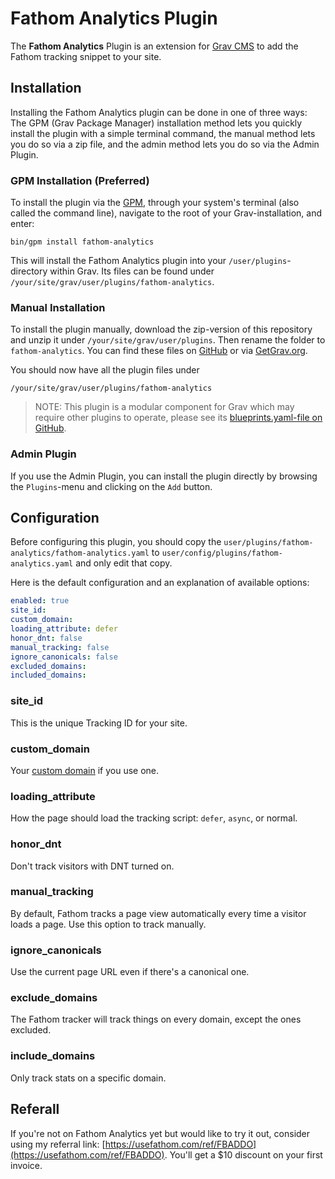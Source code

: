 # Fathom Analytics Plugin

The **Fathom Analytics** Plugin is an extension for [Grav CMS](http://github.com/getgrav/grav) to add the Fathom tracking snippet to your site.

## Installation

Installing the Fathom Analytics plugin can be done in one of three ways: The GPM (Grav Package Manager) installation method lets you quickly install the plugin with a simple terminal command, the manual method lets you do so via a zip file, and the admin method lets you do so via the Admin Plugin.

### GPM Installation (Preferred)

To install the plugin via the [GPM](http://learn.getgrav.org/advanced/grav-gpm), through your system's terminal (also called the command line), navigate to the root of your Grav-installation, and enter:

    bin/gpm install fathom-analytics

This will install the Fathom Analytics plugin into your `/user/plugins`-directory within Grav. Its files can be found under `/your/site/grav/user/plugins/fathom-analytics`.

### Manual Installation

To install the plugin manually, download the zip-version of this repository and unzip it under `/your/site/grav/user/plugins`. Then rename the folder to `fathom-analytics`. You can find these files on [GitHub](https://github.com/the-dancing-code/grav-plugin-fathom-analytics) or via [GetGrav.org](http://getgrav.org/downloads/plugins#extras).

You should now have all the plugin files under

    /your/site/grav/user/plugins/fathom-analytics
	
> NOTE: This plugin is a modular component for Grav which may require other plugins to operate, please see its [blueprints.yaml-file on GitHub](https://github.com/the-dancing-code/grav-plugin-fathom-analytics/blob/master/blueprints.yaml).

### Admin Plugin

If you use the Admin Plugin, you can install the plugin directly by browsing the `Plugins`-menu and clicking on the `Add` button.

## Configuration

Before configuring this plugin, you should copy the `user/plugins/fathom-analytics/fathom-analytics.yaml` to `user/config/plugins/fathom-analytics.yaml` and only edit that copy.

Here is the default configuration and an explanation of available options:

```yaml
enabled: true
site_id:
custom_domain:
loading_attribute: defer
honor_dnt: false
manual_tracking: false
ignore_canonicals: false
excluded_domains:
included_domains:
```

### site_id
This is the unique Tracking ID for your site.

### custom_domain
Your [custom domain](https://usefathom.com/support/custom-domains) if you use one.

### loading_attribute
How the page should load the tracking script: `defer`, `async`, or normal.

### honor_dnt
Don't track visitors with DNT turned on.

### manual_tracking
By default, Fathom tracks a page view automatically every time a visitor loads a page. Use this option to track manually.

### ignore_canonicals
Use the current page URL even if there's a canonical one.

### exclude_domains
The Fathom tracker will track things on every domain, except the ones excluded.

### include_domains
Only track stats on a specific domain.

## Referall

If you're not on Fathom Analytics yet but would like to try it out, consider using my referral link: [https://usefathom.com/ref/FBADDO](https://usefathom.com/ref/FBADDO). You'll get a $10 discount on your first invoice.
